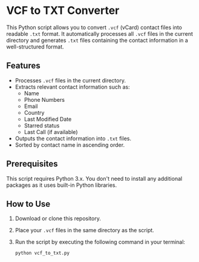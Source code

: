 # VCF to TXT Converter

This Python script allows you to convert `.vcf` (vCard) contact files into readable `.txt` format. It automatically processes all `.vcf` files in the current directory and generates `.txt` files containing the contact information in a well-structured format.

## Features

- Processes `.vcf` files in the current directory.
- Extracts relevant contact information such as:
  - Name
  - Phone Numbers
  - Email
  - Country
  - Last Modified Date
  - Starred status
  - Last Call (if available)
- Outputs the contact information into `.txt` files.
- Sorted by contact name in ascending order.

## Prerequisites

This script requires Python 3.x. You don't need to install any additional packages as it uses built-in Python libraries.

## How to Use

1. Download or clone this repository.
2. Place your `.vcf` files in the same directory as the script.
3. Run the script by executing the following command in your terminal:

   ```bash
   python vcf_to_txt.py
